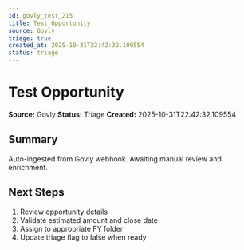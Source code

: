 ```yaml
---
id: govly_test_215
title: Test Opportunity
source: Govly
triage: true
created_at: 2025-10-31T22:42:32.109554
status: triage
---
```


# Test Opportunity

**Source:** Govly
**Status:** Triage
**Created:** 2025-10-31T22:42:32.109554

## Summary

Auto-ingested from Govly webhook. Awaiting manual review and enrichment.

## Next Steps

1. Review opportunity details
2. Validate estimated amount and close date
3. Assign to appropriate FY folder
4. Update triage flag to false when ready
